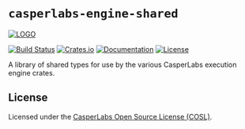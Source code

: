 # `casperlabs-engine-shared`

[![LOGO](https://raw.githubusercontent.com/CasperLabs/CasperLabs/master/CasperLabs_Logo_Horizontal_RGB.png)](https://casperlabs.io/)

[![Build Status](https://drone-auto.casperlabs.io/api/badges/CasperLabs/CasperLabs/status.svg?branch=dev)](http://drone-auto.casperlabs.io/CasperLabs/CasperLabs)
[![Crates.io](https://img.shields.io/crates/v/casperlabs-engine-shared)](https://crates.io/crates/casperlabs-engine-shared)
[![Documentation](https://docs.rs/casperlabs-engine-shared/badge.svg)](https://docs.rs/casperlabs-engine-shared)
[![License](https://img.shields.io/badge/license-COSL-blue.svg)](https://github.com/CasperLabs/CasperLabs/blob/master/LICENSE)

A library of shared types for use by the various CasperLabs execution engine crates.

## License

Licensed under the [CasperLabs Open Source License (COSL)](https://github.com/CasperLabs/CasperLabs/blob/master/LICENSE).
